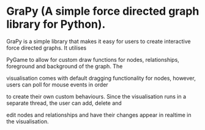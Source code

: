 GraPy (A simple force directed graph library for Python).
====================


GraPy is a simple library that makes it easy for users to create interactive force directed graphs. It utilises 

PyGame to allow for custom draw functions for nodes, relationships, foreground and background of the graph. The 

visualisation comes with default dragging functionality for nodes, however, users can poll for mouse events in order 

to create their own custom behaviours. Since the visualisation runs in a separate thread, the user can add, delete and 

edit nodes and relationships and have their changes appear in realtime in the visualisation.



